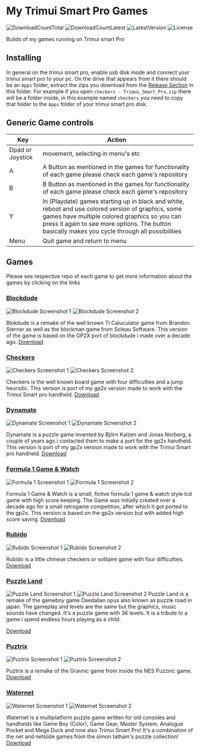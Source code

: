 # My Trimui Smart Pro Games
![DownloadCountTotal](https://img.shields.io/github/downloads/joyrider3774/trimui_smart_pro_games/total?label=total%20downloads&style=plastic) ![DownloadCountLatest](https://img.shields.io/github/downloads/joyrider3774/trimui_smart_pro_games/latest/total?style=plastic) ![LatestVersion](https://img.shields.io/github/v/tag/joyrider3774/trimui_smart_pro_games?label=Latest%20version&style=plastic) ![License](https://img.shields.io/github/license/joyrider3774/trimui_smart_pro_games?style=plastic)

Builds of my games running on Trimui smart Pro

## Installing
In general on the trimui smart pro, enable usb disk mode and connect your trimui smart pro to your pc.
On the drive that appears from it there should be an `Apps` folder, extract the zips you download from the 
[Release Section](https://github.com/joyrider3774/trimui_smart_pro_games/releases) in this folder.
For example if you open `checkers - Trimui_Smart_Pro.zip` there will be a folder inside, in this example named
`checkers` you need to copy that folder to the `Apps` folder of your trimui smart pro disk. 

## Generic Game controls
| Key | Action |
| ------ | ------ |
| Dpad or Joystick | movement, selecting in menu's etc |
| A | A Button as mentioned in the games for functionality of each game please check each game's repository |
| B | B Button as mentioned in the games for functionality of each game please check each game's repository |
| Y | In (Playdate) games starting up in black and white, reboot and use colored version of graphics, some games have multiple colored graphics so you can press it again to see more options. The button basically makes you cycle through all possibilities |
| Menu | Quit game and return to menu |


## Games
Please see respective repo of each game to get more information about the games by clicking on the links

### [Blockdude](https://github.com/joyrider3774/blockdude_playdate)
![Blockdude Screenshot 1](https://raw.githubusercontent.com/joyrider3774/blockdude_playdate/main/metadata/screenshots/screenshot1.png) ![Blockdude Screenshot 2](https://raw.githubusercontent.com/joyrider3774/blockdude_playdate/main/metadata/screenshots/screenshot9.png)

Blokdude is a remake of the well known TI Caluculator game from Brandon Sterner as well as the blockman game from Soleau Software. This version of the game is based on the GP2X port of blockdude i made over a decade ago.
[Download](https://github.com/joyrider3774/trimui_smart_pro_games/releases/latest/download/blockdude%20-%20Trimui_Smart_Pro.zip)


### [Checkers](https://github.com/joyrider3774/checkers_playdate)
![Checkers Screenshot 1](https://raw.githubusercontent.com/joyrider3774/checkers_playdate/main/metadata/screenshots/Checkers-screenshot1.gif) ![Checkers Screenshot 2](https://raw.githubusercontent.com/joyrider3774/checkers_playdate/main/metadata/screenshots/Checkers-screenshot5.png)

Checkers is the well known board game with four difficulties and a jump heuristic. This version is port of my gp2x version made to work with the Trimui Smart pro handheld.
[Download](https://github.com/joyrider3774/trimui_smart_pro_games/releases/latest/download/checkers%20-%20Trimui_Smart_Pro.zip)


### [Dynamate](https://github.com/joyrider3774/dynamate_playdate)
![Dynamate Screenshot 1](https://raw.githubusercontent.com/joyrider3774/dynamate_playdate/main/metadata/screenshots/Dynamate-screenshot1.gif) ![Dynamate Screenshot 2](https://raw.githubusercontent.com/joyrider3774/dynamate_playdate/main/metadata/screenshots/Dynamate-screenshot4.png)

Dynamate is a puzzle game invented by Björn Kalzen and Jonas Norberg, a couple of years ago i contacted them to make a port for the gp2x handheld. This version is port of my gp2x version made to work with the Trimui Smart pro handheld.
[Download](https://github.com/joyrider3774/trimui_smart_pro_games/releases/latest/download/dynamate%20-%20Trimui_Smart_Pro.zip)


### [Formula 1 Game & Watch](https://github.com/joyrider3774/formula1_playdate)
![Formula 1 Screenshot 1](https://raw.githubusercontent.com/joyrider3774/formula1_playdate/main/metadata/screenshots/Formula%201%20Game%20%26%20Watch%20screenshot%201.png) ![Formula 1 Screenshot 2](https://raw.githubusercontent.com/joyrider3774/formula1_playdate/main/metadata/screenshots/Formula%201%20Game%20%26%20Watch%20screenshot%204.png)

Formula 1 Game & Watch is a small, fictive formula 1 game & watch style lcd game with high score keeping. The Game was initially created over a decade ago for a small retrogame competition, after which it got ported to the gp2x. This version is based on the gp2x version but with added high score saving.
[Download](https://github.com/joyrider3774/trimui_smart_pro_games/releases/latest/download/formula_1%20-%20Trimui_Smart_Pro.zip)


### [Rubido](https://github.com/joyrider3774/rubido_playdate)
![Rubido Screenshot 1](https://raw.githubusercontent.com/joyrider3774/rubido_playdate/main/metadata/screenshots/Rubido-screenshot3.gif) ![Rubido Screenshot 2](https://raw.githubusercontent.com/joyrider3774/rubido_playdate/main/metadata/screenshots/Rubido-screenshot6.png)

Rubido is a little chinese checkers or solitaire game with four difficulties.
[Download](https://github.com/joyrider3774/trimui_smart_pro_games/releases/latest/download/rubido%20-%20Trimui_Smart_Pro.zip)


### [Puzzle Land](https://github.com/joyrider3774/puzzleland_playdate)
![Puzzle Land Screenshot 1](https://raw.githubusercontent.com/joyrider3774/puzzleland_playdate/main/metadata/screenshots/Puzzleland-screenshot1.png) ![Puzzle Land Screenshot 2](https://raw.githubusercontent.com/joyrider3774/puzzleland_playdate/main/metadata/screenshots/Puzzleland-screenshot8.png)
Puzzle Land is a remake of the gameboy game Daedalian opus also known as puzzle road in japan. The gameplay and levels are the same but the graphics, music sounds have changed. It's a puzzle game with 36 levels. It is a tribute to a game i spend endless hours playing as a child.

[Download](https://github.com/joyrider3774/trimui_smart_pro_games/releases/latest/download/puzzleland%20-%20Trimui_Smart_Pro.zip)


### [Puztrix](https://github.com/joyrider3774/puztrix_playdate)
![Puztrix Screenshot 1](https://raw.githubusercontent.com/joyrider3774/puztrix_playdate/main/metadata/screenshots/puztrix-screenshot1.gif) ![Puztrix Screenshot 2](https://raw.githubusercontent.com/joyrider3774/puztrix_playdate/main/metadata/screenshots/puztrix-screenshot10.png)

Puztrix is a remake of the Gravnic game from inside the NES Puzznic game.
[Download](https://github.com/joyrider3774/trimui_smart_pro_games/releases/latest/download/puztrix%20-%20Trimui_Smart_Pro.zip)


### [Waternet](https://github.com/joyrider3774/waternet_playdate)
![Waternet Screenshot 1](https://raw.githubusercontent.com/joyrider3774/waternet_playdate/main/metadata/screenshots/Waternet-screenshot1.gif) ![Waternet Screenshot 2](https://raw.githubusercontent.com/joyrider3774/waternet_playdate/main/metadata/screenshots/Waternet-screenshot7.png)

Waternet is a multiplatform puzzle game written for old consoles and handhelds like Game Boy (Color), Game Gear, Master System, Analogue Pocket and Mega Duck and now also Trimui Smart Pro! It's a combination of the net and netslide games from the simon tatham's puzzle collection!
[Download](https://github.com/joyrider3774/trimui_smart_pro_games/releases/latest/download/waternet%20-%20Trimui_Smart_Pro.zip)


